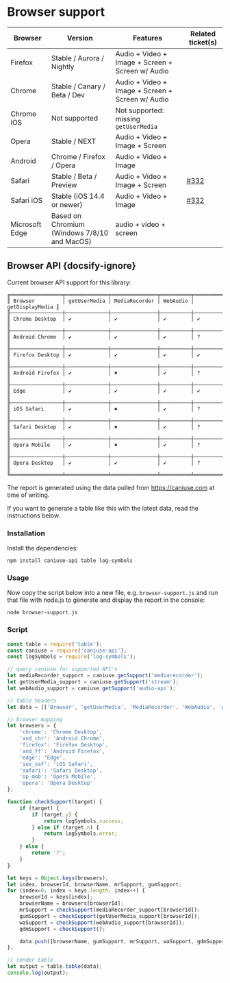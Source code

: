 # Browser support

| Browser | Version | Features | Related ticket(s) |
|-------------|-------------|-------------|-------------|
| Firefox | Stable / Aurora / Nightly | Audio + Video + Image + Screen + Screen w/ Audio | |
| Chrome | Stable / Canary / Beta / Dev | Audio + Video + Image + Screen + Screen w/ Audio | |
| Chrome iOS | Not supported | Not supported: missing `getUserMedia` | |
| Opera | Stable / NEXT | Audio + Video + Image + Screen | |
| Android | Chrome / Firefox / Opera | Audio + Video + Image | |
| Safari | Stable / Beta / Preview | Audio + Video + Image + Screen | [#332](https://github.com/collab-project/videojs-record/issues/332) |
| Safari iOS | Stable (iOS 14.4 or newer) | Audio + Video + Image | [#332](https://github.com/collab-project/videojs-record/issues/332) |
| Microsoft Edge | Based on Chromium (Windows 7/8/10 and MacOS) | audio + video + screen | |

## Browser API {docsify-ignore}

Current browser API support for this library:

```
╔═════════════════╤══════════════╤═══════════════╤══════════╤═════════════════╗
║ Browser         │ getUserMedia │ MediaRecorder │ WebAudio │ getDisplayMedia ║
╟─────────────────┼──────────────┼───────────────┼──────────┼─────────────────╢
║ Chrome Desktop  │ ✔            │ ✔             │ ✔        │ ✔               ║
╟─────────────────┼──────────────┼───────────────┼──────────┼─────────────────╢
║ Android Chrome  │ ✔            │ ✔             │ ✔        │ ?               ║
╟─────────────────┼──────────────┼───────────────┼──────────┼─────────────────╢
║ Firefox Desktop │ ✔            │ ✔             │ ✔        │ ✔               ║
╟─────────────────┼──────────────┼───────────────┼──────────┼─────────────────╢
║ Android Firefox │ ✔            │ ✖             │ ✔        │ ?               ║
╟─────────────────┼──────────────┼───────────────┼──────────┼─────────────────╢
║ Edge            │ ✔            │ ✔             │ ✔        │ ✔               ║
╟─────────────────┼──────────────┼───────────────┼──────────┼─────────────────╢
║ iOS Safari      │ ✔            │ ✖             │ ✔        │ ?               ║
╟─────────────────┼──────────────┼───────────────┼──────────┼─────────────────╢
║ Safari Desktop  │ ✔            │ ✖             │ ✔        │ ?               ║
╟─────────────────┼──────────────┼───────────────┼──────────┼─────────────────╢
║ Opera Mobile    │ ✔            │ ✖             │ ✔        │ ?               ║
╟─────────────────┼──────────────┼───────────────┼──────────┼─────────────────╢
║ Opera Desktop   │ ✔            │ ✔             │ ✔        │ ?               ║
╚═════════════════╧══════════════╧═══════════════╧══════════╧═════════════════╝
```

The report is generated using the data pulled from https://caniuse.com at time of writing.

If you want to generate a table like this with the latest data, read the instructions
below.

### Installation

Install the dependencies:

```console
npm install caniuse-api table log-symbols
```

### Usage

Now copy the script below into a new file, e.g. `browser-support.js` and run
that file with node.js to generate and display the report in the console:

```console
node browser-support.js
```

### Script

```javascript
const table = require('table');
const caniuse = require('caniuse-api');
const logSymbols = require('log-symbols');

// query caniuse for supported API's
let mediaRecorder_support = caniuse.getSupport('mediarecorder');
let getUserMedia_support = caniuse.getSupport('stream');
let webAudio_support = caniuse.getSupport('audio-api');

// table headers
let data = [['Browser', 'getUserMedia', 'MediaRecorder', 'WebAudio', 'getDisplayMedia']];

// browser mapping
let browsers = {
    'chrome': 'Chrome Desktop',
    'and_chr': 'Android Chrome',
    'firefox': 'Firefox Desktop',
    'and_ff': 'Android Firefox',
    'edge': 'Edge',
    'ios_saf': 'iOS Safari',
    'safari': 'Safari Desktop',
    'op_mob': 'Opera Mobile',
    'opera': 'Opera Desktop'
};

function checkSupport(target) {
    if (target) {
        if (target.y) {
            return logSymbols.success;
        } else if (target.n) {
            return logSymbols.error;
        }
    } else {
        return '?';
    }
}

let keys = Object.keys(browsers);
let index, browserId, browserName, mrSupport, gumSupport;
for (index=0; index < keys.length; index++) {
    browserId = keys[index];
    browserName = browsers[browserId];
    mrSupport = checkSupport(mediaRecorder_support[browserId]);
    gumSupport = checkSupport(getUserMedia_support[browserId]);
    waSupport = checkSupport(webAudio_support[browserId]);
    gdmSupport = checkSupport();

    data.push([browserName, gumSupport, mrSupport, waSupport, gdmSupport]);
};

// render table
let output = table.table(data);
console.log(output);
```
